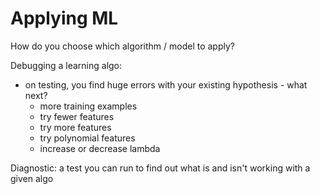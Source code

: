 # Applying ML
How do you choose which algorithm / model to apply?

Debugging a learning algo:
* on testing, you find huge errors with your existing hypothesis - what next?
  * more training examples
  * try fewer features
  * try more features
  * try polynomial features
  * increase or decrease lambda

Diagnostic: a test you can run to find out what is and isn't working with a given algo

